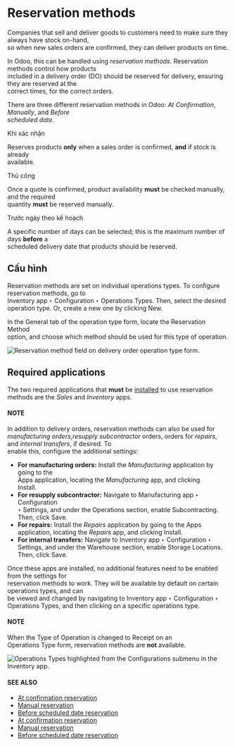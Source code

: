 # Reservation methods

Companies that sell and deliver goods to customers need to make sure they always have stock on-hand,\
so when new sales orders are confirmed, they can deliver products on time.

In Odoo, this can be handled using _reservation methods_. Reservation methods control how products\
included in a delivery order (DO) should be reserved for delivery, ensuring they are reserved at the\
correct times, for the correct orders.

There are three different reservation methods in Odoo: _At Confirmation_, _Manually_, and _Before_\
_scheduled date_.

Khi xác nhận

Reserves products **only** when a sales order is confirmed, **and** if stock is already\
available.

Thủ công

Once a quote is confirmed, product availability **must** be checked manually, and the required\
quantity **must** be reserved manually.

Trước ngày theo kế hoạch

A specific number of days can be selected; this is the maximum number of days **before** a\
scheduled delivery date that products should be reserved.

## Cấu hình

Reservation methods are set on individual operations types. To configure reservation methods, go to\
Inventory app ‣ Configuration ‣ Operations Types. Then, select the desired\
operation type. Or, create a new one by clicking New.

In the General tab of the operation type form, locate the Reservation Method\
option, and choose which method should be used for this type of operation.

![Reservation method field on delivery order operation type form.](../../../../.gitbook/assets/reservation-methods-operations-type-field.png)

## Required applications

The two required applications that **must** be [installed](applications/general/apps_modules.md#general-install) to use reservation\
methods are the _Sales_ and _Inventory_ apps.

#### NOTE

In addition to delivery orders, reservation methods can also be used for _manufacturing orders_,_resupply subcontractor_ orders, orders for _repairs_, and _internal transfers_, if desired. To\
enable this, configure the additional settings:

* **For manufacturing orders:** Install the _Manufacturing_ application by going to the\
  Apps application, locating the _Manufacturing_ app, and clicking\
  Install.
* **For resupply subcontractor:** Navigate to Manufacturing app ‣ Configuration\
  ‣ Settings, and under the Operations section, enable Subcontracting.\
  Then, click Save.
* **For repairs:** Install the _Repairs_ application by going to the Apps\
  application, locating the _Repairs_ app, and clicking Install.
* **For internal transfers:** Navigate to Inventory app ‣ Configuration ‣\
  Settings, and under the Warehouse section, enable Storage Locations.\
  Then, click Save.

Once these apps are installed, no additional features need to be enabled from the settings for\
reservation methods to work. They will be available by default on certain operations types, and can\
be viewed and changed by navigating to Inventory app ‣ Configuration ‣\
Operations Types, and then clicking on a specific operations type.

#### NOTE

When the Type of Operation is changed to Receipt on an\
Operations Type form, reservation methods are **not** available.

![Operations Types highlighted from the Configurations submenu in the Inventory app.](../../../../.gitbook/assets/reservation-methods-operations-type-menu.png)

#### SEE ALSO

* [At confirmation reservation](applications/inventory_and_mrp/inventory/shipping_receiving/reservation_methods/at_confirmation.md)
* [Manual reservation](applications/inventory_and_mrp/inventory/shipping_receiving/reservation_methods/manually.md)
* [Before scheduled date reservation](applications/inventory_and_mrp/inventory/shipping_receiving/reservation_methods/before_scheduled_date.md)
* [At confirmation reservation](applications/inventory_and_mrp/inventory/shipping_receiving/reservation_methods/at_confirmation.md)
* [Manual reservation](applications/inventory_and_mrp/inventory/shipping_receiving/reservation_methods/manually.md)
* [Before scheduled date reservation](applications/inventory_and_mrp/inventory/shipping_receiving/reservation_methods/before_scheduled_date.md)
